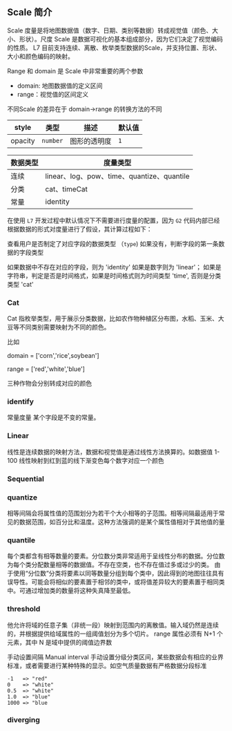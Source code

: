 ## Scale 简介

Scale 度量是将地图数据值（数字、日期、类别等数据）转成视觉值（颜色、大小、形状）。尺度 Scale 是数据可视化的基本组成部分，因为它们决定了视觉编码的性质。 L7 目前支持连续、离散、枚举类型数据的Scale，并支持位置、形状、大小和颜色编码的映射。

Range 和 domain 是 Scale 中非常重要的两个参数

- domain: 地图数据值的定义区间
- range：视觉值的区间定义

不同Scale 的差异在于 domain->range 的转换方法的不同

| style   | 类型     | 描述         | 默认值 |
| ------- | -------- | ------------ | ------ |
| opacity | `number` | 图形的透明度 | `1`    |

|  数据类型   | 度量类型  |
|  ----  | ----  |
| 连续 | linear、log、pow、time、quantize、quantile |
| 分类  | cat、timeCat |
| 常量  | identity |

在使用 `L7` 开发过程中默认情况下不需要进行度量的配置，因为 `G2` 代码内部已经根据数据的形式对度量进行了假设，其计算过程如下：

查看用户是否制定了对应字段的数据类型 （`type`)
如果没有，判断字段的第一条数据的字段类型

如果数据中不存在对应的字段，则为 'identity'
如果是数字则为 'linear'；
如果是字符串，判定是否是时间格式，如果是时间格式则为时间类型 'time',
否则是分类类型 'cat'

### Cat

Cat 指枚举类型，用于展示分类数据，比如农作物种植区分布图，水稻、玉米、大豆等不同类别需要映射为不同的颜色。

比如 

 domain = ['corn','rice',soybean'] 
 
 range = ['red','white','blue']

 三种作物会分别转成对应的颜色


### identify

常量度量 某个字段是不变的常量。

### Linear

线性是连续数据的映射方法，数据和视觉值是通过线性方法换算的。如数据值 1-100 线性映射到红到蓝的线下渐变色每个数字对应一个颜色

### Sequential

### quantize 

相等间隔会将属性值的范围划分为若干个大小相等的子范围。相等间隔最适用于常见的数据范围，如百分比和温度。这种方法强调的是某个属性值相对于其他值的量
### quantile

每个类都含有相等数量的要素。分位数分类非常适用于呈线性分布的数据。分位数为每个类分配数量相等的数据值。不存在空类，也不存在值过多或过少的类。
由于使用“分位数”分类将要素以同等数量分组到每个类中，因此得到的地图往往具有误导性。可能会将相似的要素置于相邻的类中，或将值差异较大的要素置于相同类中。可通过增加类的数量将这种失真降至最低。

### threshold 

他允许将域的任意子集（非统一段）映射到范围内的离散值。输入域仍然是连续的，并根据提供给域属性的一组阈值划分为多个切片。 range 属性必须有 N+1 个元素，其中 N 是域中提供的阈值边界数

手动设置间隔 Manual interval 手动设置分级分类区间，某些数据会有相应的业界标准，或者需要进行某种特殊的显示。如空气质量数据有严格数据分段标准

```
-1   => "red"
0    => "white"
0.5  => "white"
1.0  => "blue"
1000 => "blue

```

### diverging
